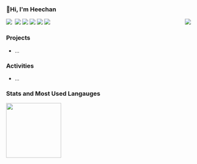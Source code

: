 ### 👋Hi, I'm Heechan

<p align="left">
  <img align="right" src="https://hits.seeyoufarm.com/api/count/incr/badge.svg?url=https%3A%2F%2Fgithub.com%2FHC-kang%2FHC-kang&count_bg=%234DA5FF&title_bg=%23767676&title=hits&edge_flat=false"/>
  <img src="https://img.shields.io/badge/Python-3766AB?style=flat-square&logo=Python&logoColor=white"/></a>&nbsp 
  <img src="https://img.shields.io/badge/Node.js-5CCF49?style=flat-square&logo=Node.js&logoColor=white"/></a> 
  <img src="https://img.shields.io/badge/MySQL-43B6EF?style=flat-square&logo=Mysql&logoColor=white"/></a> 
  <img src="https://img.shields.io/badge/JavaScript-FFCA28?style=flat-square&logo=Javascript&logoColor=white"/></a>
  <img src="https://img.shields.io/badge/AWS-F7981E?style=flat-square&logo=AmazonAWS&logoColor=white"/>
  <img src="https://img.shields.io/badge/Git-F05032?style=flat-square&logo=Git&logoColor=white"/>
</p>
  
### Projects
- ...

### Activities  
- ...

### Stats and Most Used Langauges
<div align=left>
  <img src="https://github-readme-stats.vercel.app/api?username=HC-kang&hide=stars&count_private=true&bg_color=30,96b8dc,3ea5db&title_color=fff&text_color=fff" height="150px">

</div>

<!--
**HC-kang/HC-kang** is a ✨ _special_ ✨ repository because its `README.md` (this file) appears on your GitHub profile.

Here are some ideas to get you started:

- 🔭 I’m currently working on ...
- 🌱 I’m currently learning ...
- 👯 I’m looking to collaborate on ...
- 🤔 I’m looking for help with ...
- 💬 Ask me about ...
- 📫 How to reach me: ...
- 😄 Pronouns: ...
- ⚡ Fun fact: ...
-->
